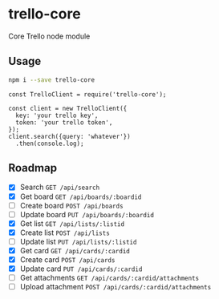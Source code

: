 # trello-core

Core Trello node module

## Usage

```bash
npm i --save trello-core
```

```
const TrelloClient = require('trello-core');

const client = new TrelloClient({
  key: 'your trello key',
  token: 'your trello token',
});
client.search({query: 'whatever'})
  .then(console.log);
```

## Roadmap

- [x] Search `GET /api/search`
- [x] Get board `GET /api/boards/:boardid`
- [ ] Create board `POST /api/boards`
- [ ] Update board `PUT /api/boards/:boardid`
- [x] Get list `GET /api/lists/:listid`
- [x] Create list `POST /api/lists`
- [ ] Update list `PUT /api/lists/:listid`
- [x] Get card `GET /api/cards/:cardid`
- [x] Create card `POST /api/cards`
- [x] Update card `PUT /api/cards/:cardid`
- [ ] Get attachments `GET /api/cards/:cardid/attachments`
- [ ] Upload attachment `POST /api/cards/:cardid/attachments`
